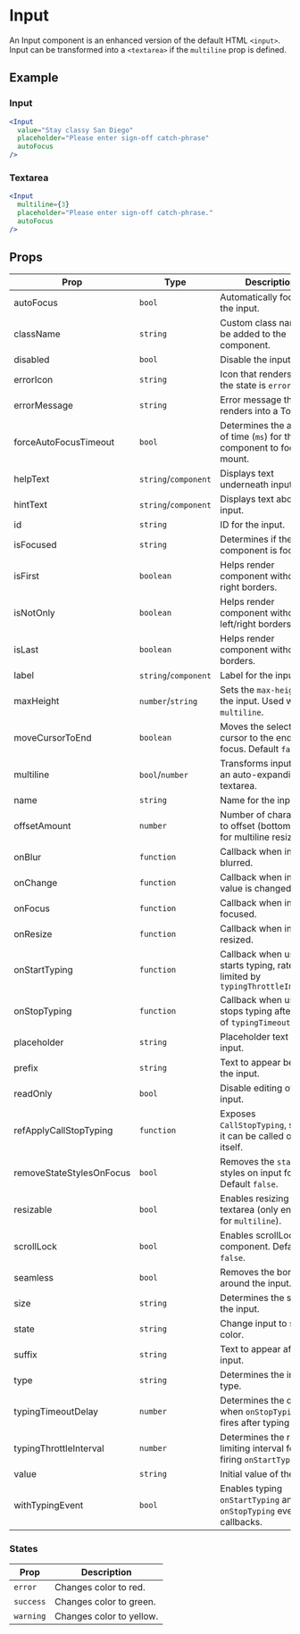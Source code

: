 # Input

An Input component is an enhanced version of the default HTML `<input>`. Input can be transformed into a `<textarea>` if the `multiline` prop is defined.

## Example

### Input

```jsx
<Input
  value="Stay classy San Diego"
  placeholder="Please enter sign-off catch-phrase"
  autoFocus
/>
```

### Textarea

```jsx
<Input
  multiline={3}
  placeholder="Please enter sign-off catch-phrase."
  autoFocus
/>
```

## Props

| Prop                     | Type                 | Description                                                                |
| ------------------------ | -------------------- | -------------------------------------------------------------------------- |
| autoFocus                | `bool`               | Automatically focuses the input.                                           |
| className                | `string`             | Custom class names to be added to the component.                           |
| disabled                 | `bool`               | Disable the input.                                                         |
| errorIcon                | `string`             | Icon that renders when the state is `error`.                               |
| errorMessage             | `string`             | Error message that renders into a Tooltip.                                 |
| forceAutoFocusTimeout    | `bool`               | Determines the amount of time (`ms`) for the component to focus on mount.  |
| helpText                 | `string`/`component` | Displays text underneath input.                                            |
| hintText                 | `string`/`component` | Displays text above input.                                                 |
| id                       | `string`             | ID for the input.                                                          |
| isFocused                | `string`             | Determines if the component is focused.                                    |
| isFirst                  | `boolean`            | Helps render component without right borders.                              |
| isNotOnly                | `boolean`            | Helps render component without left/right borders.                         |
| isLast                   | `boolean`            | Helps render component without left borders.                               |
| label                    | `string`/`component` | Label for the input.                                                       |
| maxHeight                | `number`/`string`    | Sets the `max-height` for the input. Used with `multiline`.                |
| moveCursorToEnd          | `boolean`            | Moves the selection cursor to the end, on focus. Default `false`.          |
| multiline                | `bool`/`number`      | Transforms input into an auto-expanding textarea.                          |
| name                     | `string`             | Name for the input.                                                        |
| offsetAmount             | `number`             | Number of characters to offset (bottom-right) for multiline resizing.      |
| onBlur                   | `function`           | Callback when input is blurred.                                            |
| onChange                 | `function`           | Callback when input value is changed.                                      |
| onFocus                  | `function`           | Callback when input is focused.                                            |
| onResize                 | `function`           | Callback when input is resized.                                            |
| onStartTyping            | `function`           | Callback when user starts typing, rate limited by `typingThrottleInterval` |
| onStopTyping             | `function`           | Callback when user stops typing after delay of `typingTimeoutDelay`.       |
| placeholder              | `string`             | Placeholder text for the input.                                            |
| prefix                   | `string`             | Text to appear before the input.                                           |
| readOnly                 | `bool`               | Disable editing of the input.                                              |
| refApplyCallStopTyping   | `function`           | Exposes `CallStopTyping`, so that it can be called outside itself.         |
| removeStateStylesOnFocus | `bool`               | Removes the `state` styles on input focus. Default `false`.                |
| resizable                | `bool`               | Enables resizing for the textarea (only enabled for `multiline`).          |
| scrollLock               | `bool`               | Enables scrollLock for component. Default `false`.                         |
| seamless                 | `bool`               | Removes the border around the input.                                       |
| size                     | `string`             | Determines the size of the input.                                          |
| state                    | `string`             | Change input to state color.                                               |
| suffix                   | `string`             | Text to appear after the input.                                            |
| type                     | `string`             | Determines the input type.                                                 |
| typingTimeoutDelay       | `number`             | Determines the delay of when `onStopTyping` fires after typing stops.      |
| typingThrottleInterval   | `number`             | Determines the rate limiting interval for firing `onStartTyping`.          |
| value                    | `string`             | Initial value of the input.                                                |
| withTypingEvent          | `bool`               | Enables typing `onStartTyping` and `onStopTyping` event callbacks.         |

### States

| Prop      | Description              |
| --------- | ------------------------ |
| `error`   | Changes color to red.    |
| `success` | Changes color to green.  |
| `warning` | Changes color to yellow. |
